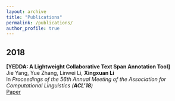 ```yaml
---
layout: archive
title: "Publications"
permalink: /publications/
author_profile: true
---
```


## 2018

**[YEDDA: A Lightweight Collaborative Text Span Annotation Tool]** <br>
Jie Yang, Yue Zhang, Linwei Li, **Xingxuan Li** <br>
In _Proceedings of the 56th Annual Meeting of the Association for Computational Linguistics (**ACL'18**)_ <br>
[Paper](http://xingxuanli.github.io/files/2018-07-15-acl-yedda.pdf)

